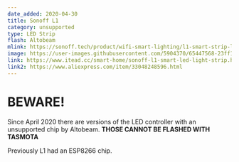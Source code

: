 ```yaml
---
date_added: 2020-04-30
title: Sonoff L1
category: unsupported
type: LED Strip
flash: Altobeam
mlink: https://sonoff.tech/product/wifi-smart-lighting/l1-smart-strip-light
image: https://user-images.githubusercontent.com/5904370/65447568-23ff1d00-de37-11e9-8c18-c4bb24372194.png
link: https://www.itead.cc/smart-home/sonoff-l1-smart-led-light-strip.html
link2: https://www.aliexpress.com/item/33048248596.html
---
```

# BEWARE!
Since April 2020 there are versions of the LED controller with an unsupported chip by Altobeam. **THOSE CANNOT BE FLASHED WITH TASMOTA**

Previously L1 had an ESP8266 chip. 